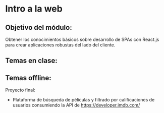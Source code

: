 # Intro a la web


## Objetivo del módulo:
Obtener los conocimientos básicos sobre desarrollo de SPAs con React.js para crear aplicaciones robustas del lado del cliente.


Temas en clase:
- 


Temas offline: 
- 


Proyecto final:
- Plataforma de búsqueda de péliculas y filtrado por calificaciones de usuarios consumiendo la API de https://developer.imdb.com/